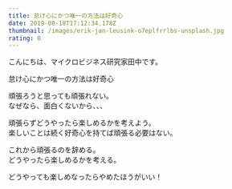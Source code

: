 ```yaml
---
title: 怠け心にかつ唯一の方法は好奇心
date: 2019-08-18T17:12:34.178Z
thumbnail: /images/erik-jan-leusink-o7eplfrrlbs-unsplash.jpg
rating: 0
---
```


こんにちは、マイクロビジネス研究家田中です。

怠け心にかつ唯一の方法は好奇心

頑張ろうと思っても頑張れない。\
なぜなら、面白くないから、、、

頑張らずどうやったら楽しめるかを考えよう。\
楽しいことは続く好奇心を持てば頑張る必要はない。

これから頑張るのを辞める。\
どうやったら楽しめるかを考える。

どうやっても楽しめなったらやめたほうがいい！
